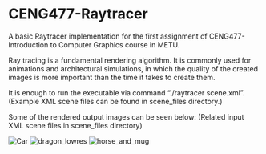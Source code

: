 # CENG477-Raytracer

A basic Raytracer implementation for the first assignment of CENG477-Introduction to Computer Graphics course in METU. 

Ray tracing is a fundamental rendering algorithm. It is commonly used for animations and architectural simulations, in which the quality of the created images is more important than the time it takes to create them.

It is enough to run the executable via command “./raytracer scene.xml”. (Example XML scene files can be found in scene_files directory.)

Some of the rendered output images can be seen below:
(Related input XML scene files in scene_files directory)



![Car](https://user-images.githubusercontent.com/58374690/224548913-13c858ab-6ca2-4def-9767-db5534699096.jpg)
![dragon_lowres](https://user-images.githubusercontent.com/58374690/224548914-a6862445-7371-4852-94de-959077df404e.jpg)
![horse_and_mug](https://user-images.githubusercontent.com/58374690/224548915-81f282a9-ee49-4617-b99a-85039f72b8d1.jpg)
